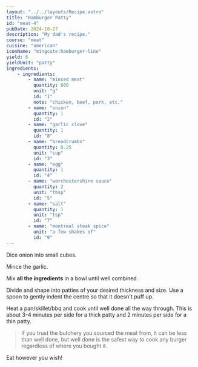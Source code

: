```yaml
---
layout: "../../layouts/Recipe.astro"
title: "Hamburger Patty"
id: "meat-4"
pubDate: 2024-10-27
description: "My dad's recipe."
course: "meat"
cuisine: "american"
iconName: "mingcute:hamburger-line"
yield: 6
yieldUnit: "patty"
ingredients:
    - ingredients:
        - name: "minced meat"
          quantity: 600
          unit: "g"
          id: "1"
          note: "chicken, beef, pork, etc."
        - name: "onion"
          quantity: 1
          id: "2"
        - name: "garlic clove"
          quantity: 1
          id: "8"
        - name: "breadcrumbs"
          quantity: 0.25
          unit: "cup"
          id: "3"
        - name: "egg"
          quantity: 1
          id: "4"
        - name: "worchestershire sauce"
          quantity: 2
          unit: "tbsp"
          id: "5"
        - name: "salt"
          quantity: 1
          unit: "tsp"
          id: "7"
        - name: "montreal steak spice"
          unit: "a few shakes of"
          id: "9"
---
```

Dice <span class="ingredient" data-id="2">onion</span> into small cubes.

Mince the <span class="ingredient" data-id="8">garlic</span>.

Mix **all the ingredients** in a bowl until well combined.

Divide and shape into patties of your desired thickness and size. Use a spoon to gently indent the centre so that it doesn't puff up.

Heat a pan/skillet/bbq and cook until well done all the way through. This is about 3-4 minutes per side for a thick patty and 2 minutes per side for a thin patty.
> If you trust the butchery you sourced the meat from, it can be less than well done, but well done is the safest way to cook any burger regardless of where you bought it.

Eat however you wish!